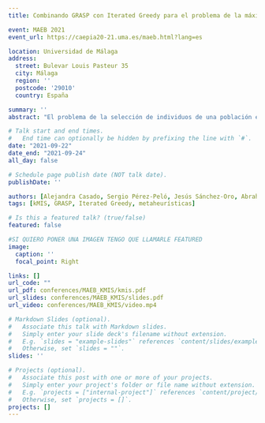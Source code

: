```yaml
---
title: Combinando GRASP con Iterated Greedy para el problema de la máxima interseción de k-conjuntos

event: MAEB 2021
event_url: https://caepia20-21.uma.es/maeb.html?lang=es

location: Universidad de Málaga
address:
  street: Bulevar Louis Pasteur 35
  city: Málaga
  region: ''
  postcode: '29010'
  country: España

summary: ''
abstract: "El problema de la selección de individuos de una población en función de las características que comparten ha suscitado el interés de la comunidad científica en los últimos años. En este artículo se propone un algoritmo basado en la metaheurística Iterated Greedy para resolver el problema de la máxima intersección de k-conjuntos (kMIS). En concreto, se trata de una variante donde se deben seleccionar k individuos de una población, con el objetivo de maximizar el número de características que dichos individuos tienen en común. Para aumentar la eficiencia del algoritmo propuesto, se plantea una nueva representación de la solución basada en bitsets. Esta representación reduce notablemente la complejidad de la evaluación de la función objetivo. La propuesta algorítmica se compara con el mejor trabajo encontrado en la literatura reciente. Los resultados computacionales muestran que el algoritmo propuesto ofrece un rendimiento muy superior al previo tanto en calidad como en tiempo de cómputo, emergiendo como uno de los algoritmos más competitivos en el contexto del kMIS."

# Talk start and end times.
#   End time can optionally be hidden by prefixing the line with `#`.
date: "2021-09-22"
date_end: "2021-09-24"
all_day: false

# Schedule page publish date (NOT talk date).
publishDate: ''

authors: [Alejandra Casado, Sergio Pérez-Peló, Jesús Sánchez-Oro, Abraham Duarte]
tags: [kMIS, GRASP, Iterated Greedy, metaheurísticas]

# Is this a featured talk? (true/false)
featured: false

#SI QUIERO PONER UNA IMAGEN TENGO QUE LLAMARLE FEATURED
image:
  caption: ''
  focal_point: Right

links: []
url_code: ""
url_pdf: conferences/MAEB_KMIS/kmis.pdf
url_slides: conferences/MAEB_KMIS/slides.pdf
url_video: conferences/MAEB_KMIS/video.mp4

# Markdown Slides (optional).
#   Associate this talk with Markdown slides.
#   Simply enter your slide deck's filename without extension.
#   E.g. `slides = "example-slides"` references `content/slides/example-slides.md`.
#   Otherwise, set `slides = ""`.
slides: ''

# Projects (optional).
#   Associate this post with one or more of your projects.
#   Simply enter your project's folder or file name without extension.
#   E.g. `projects = ["internal-project"]` references `content/project/deep-learning/index.md`.
#   Otherwise, set `projects = []`.
projects: []
---
```

